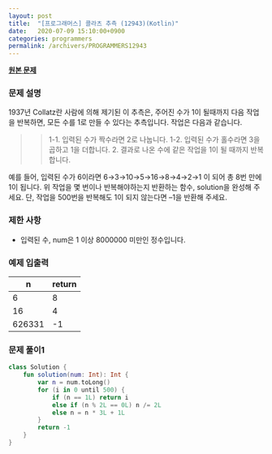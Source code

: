 ```yaml
---
layout: post
title:  "[프로그래머스] 콜라츠 추측 (12943)(Kotlin)"
date:   2020-07-09 15:10:00+0900
categories: programmers
permalink: /archivers/PROGRAMMERS12943
---
```


**[원본 문제](https://programmers.co.kr/learn/courses/30/lessons/12943)**

### 문제 설명

1937년 Collatz란 사람에 의해 제기된 이 추측은, 주어진 수가 1이 될때까지 다음 작업을 반복하면, 모든 수를 1로 만들 수 있다는 추측입니다. 작업은 다음과 같습니다.

>> 1-1. 입력된 수가 짝수라면 2로 나눕니다.
>> 1-2. 입력된 수가 홀수라면 3을 곱하고 1을 더합니다.
>> 2. 결과로 나온 수에 같은 작업을 1이 될 때까지 반복합니다.

예를 들어, 입력된 수가 6이라면 6→3→10→5→16→8→4→2→1 이 되어 총 8번 만에 1이 됩니다. 위 작업을 몇 번이나 반복해야하는지 반환하는 함수, solution을 완성해 주세요. 단, 작업을 500번을 반복해도 1이 되지 않는다면 –1을 반환해 주세요.

### 제한 사항

  * 입력된 수, num은 1 이상 8000000 미만인 정수입니다.

### 예제 입출력

|n|return|
|-|-|
|6|8|
|16|4|
|626331|-1|

### 문제 풀이1

```kotlin
class Solution {
    fun solution(num: Int): Int {
        var n = num.toLong()
        for (i in 0 until 500) {
            if (n == 1L) return i
            else if (n % 2L == 0L) n /= 2L
            else n = n * 3L + 1L
        }
        return -1
    }
}
```
